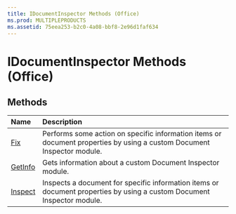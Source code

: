 ```yaml
---
title: IDocumentInspector Methods (Office)
ms.prod: MULTIPLEPRODUCTS
ms.assetid: 75eea253-b2c0-4a08-bbf8-2e96d1faf634
---
```



# IDocumentInspector Methods (Office)

## Methods



|**Name**|**Description**|
|:-----|:-----|
|[Fix](idocumentinspector-fix-method-office.md)|Performs some action on specific information items or document properties by using a custom Document Inspector module.|
|[GetInfo](idocumentinspector-getinfo-method-office.md)|Gets information about a custom Document Inspector module.|
|[Inspect](idocumentinspector-inspect-method-office.md)|Inspects a document for specific information items or document properties by using a custom Document Inspector module.|

